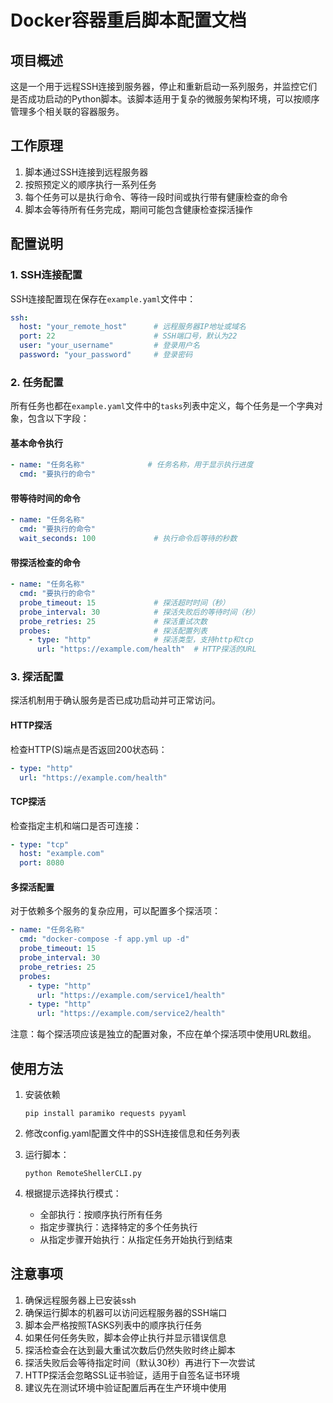# Docker容器重启脚本配置文档

## 项目概述

这是一个用于远程SSH连接到服务器，停止和重新启动一系列服务，并监控它们是否成功启动的Python脚本。该脚本适用于复杂的微服务架构环境，可以按顺序管理多个相关联的容器服务。

## 工作原理

1. 脚本通过SSH连接到远程服务器
2. 按照预定义的顺序执行一系列任务
3. 每个任务可以是执行命令、等待一段时间或执行带有健康检查的命令
4. 脚本会等待所有任务完成，期间可能包含健康检查探活操作

## 配置说明

### 1. SSH连接配置

SSH连接配置现在保存在`example.yaml`文件中：

```yaml
ssh:
  host: "your_remote_host"      # 远程服务器IP地址或域名
  port: 22                      # SSH端口号，默认为22
  user: "your_username"         # 登录用户名
  password: "your_password"     # 登录密码
```

### 2. 任务配置

所有任务也都在`example.yaml`文件中的`tasks`列表中定义，每个任务是一个字典对象，包含以下字段：

#### 基本命令执行
```yaml
- name: "任务名称"              # 任务名称，用于显示执行进度
  cmd: "要执行的命令"
```

#### 带等待时间的命令
```yaml
- name: "任务名称"
  cmd: "要执行的命令"
  wait_seconds: 100             # 执行命令后等待的秒数
```

#### 带探活检查的命令
```yaml
- name: "任务名称"
  cmd: "要执行的命令"
  probe_timeout: 15             # 探活超时时间（秒）
  probe_interval: 30            # 探活失败后的等待时间（秒）
  probe_retries: 25             # 探活重试次数
  probes:                       # 探活配置列表
    - type: "http"              # 探活类型，支持http和tcp
      url: "https://example.com/health"  # HTTP探活的URL
```

### 3. 探活配置

探活机制用于确认服务是否已成功启动并可正常访问。

#### HTTP探活
检查HTTP(S)端点是否返回200状态码：
```yaml
- type: "http"
  url: "https://example.com/health"
```

#### TCP探活
检查指定主机和端口是否可连接：
```yaml
- type: "tcp"
  host: "example.com"
  port: 8080
```

#### 多探活配置
对于依赖多个服务的复杂应用，可以配置多个探活项：
```yaml
- name: "任务名称"
  cmd: "docker-compose -f app.yml up -d"
  probe_timeout: 15
  probe_interval: 30
  probe_retries: 25
  probes:
    - type: "http"
      url: "https://example.com/service1/health"
    - type: "http"
      url: "https://example.com/service2/health"
```

注意：每个探活项应该是独立的配置对象，不应在单个探活项中使用URL数组。

## 使用方法

1. 安装依赖

   ```shell
   pip install paramiko requests pyyaml
   ```

2. 修改config.yaml配置文件中的SSH连接信息和任务列表

2. 运行脚本：
   ```shell
   python RemoteShellerCLI.py
   ```

3. 根据提示选择执行模式：
   - 全部执行：按顺序执行所有任务
   - 指定步骤执行：选择特定的多个任务执行
   - 从指定步骤开始执行：从指定任务开始执行到结束

## 注意事项

1. 确保远程服务器上已安装ssh
2. 确保运行脚本的机器可以访问远程服务器的SSH端口
3. 脚本会严格按照TASKS列表中的顺序执行任务
4. 如果任何任务失败，脚本会停止执行并显示错误信息
5. 探活检查会在达到最大重试次数后仍然失败时终止脚本
6. 探活失败后会等待指定时间（默认30秒）再进行下一次尝试
7. HTTP探活会忽略SSL证书验证，适用于自签名证书环境
8. 建议先在测试环境中验证配置后再在生产环境中使用